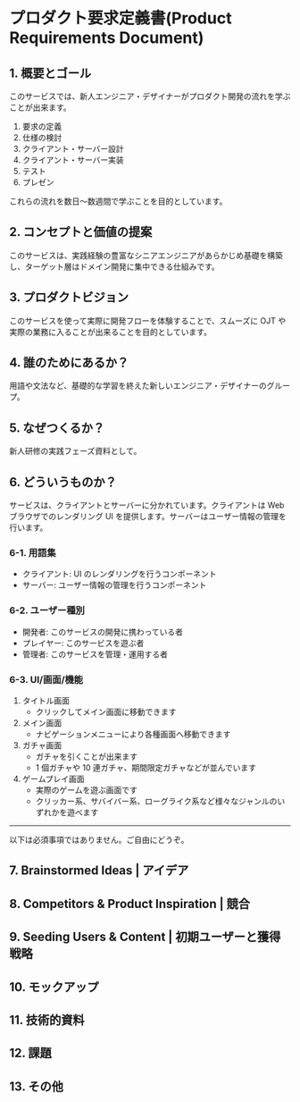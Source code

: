 # プロダクト要求定義書(Product Requirements Document)

## 1. 概要とゴール

このサービスでは、新人エンジニア・デザイナーがプロダクト開発の流れを学ぶことが出来ます。

1. 要求の定義
2. 仕様の検討
3. クライアント・サーバー設計
4. クライアント・サーバー実装
5. テスト
6. プレゼン

これらの流れを数日～数週間で学ぶことを目的としています。

## 2. コンセプトと価値の提案

このサービスは、実践経験の豊富なシニアエンジニアがあらかじめ基礎を構築し、ターゲット層はドメイン開発に集中できる仕組みです。

## 3. プロダクトビジョン

このサービスを使って実際に開発フローを体験することで、スムーズに OJT や実際の業務に入ることが出来ることを目的としています。

## 4. 誰のためにあるか？

用語や文法など、基礎的な学習を終えた新しいエンジニア・デザイナーのグループ。

## 5. なぜつくるか？

新人研修の実践フェーズ資料として。

## 6. どういうものか？

サービスは、クライアントとサーバーに分かれています。クライアントは Web ブラウザでのレンダリング UI を提供します。サーバーはユーザー情報の管理を行います。

### 6-1. 用語集

- クライアント: UI のレンダリングを行うコンポーネント
- サーバー: ユーザー情報の管理を行うコンポーネント

### 6-2. ユーザー種別

- 開発者: このサービスの開発に携わっている者
- プレイヤー: このサービスを遊ぶ者
- 管理者: このサービスを管理・運用する者

### 6-3. UI/画面/機能

1. タイトル画面
    - クリックしてメイン画面に移動できます
2. メイン画面
    - ナビゲーションメニューにより各種画面へ移動できます
3. ガチャ画面
    - ガチャを引くことが出来ます
    - 1 個ガチャや 10 連ガチャ、期間限定ガチャなどが並んでいます
4. ゲームプレイ画面
    - 実際のゲームを遊ぶ画面です
    - クリッカー系、サバイバー系、ローグライク系など様々なジャンルのいずれかを遊べます

---

以下は必須事項ではありません。ご自由にどうぞ。

## 7. Brainstormed Ideas | アイデア

## 8. Competitors & Product Inspiration | 競合

## 9. Seeding Users & Content | 初期ユーザーと獲得戦略

## 10. モックアップ

## 11. 技術的資料

## 12. 課題

## 13. その他

